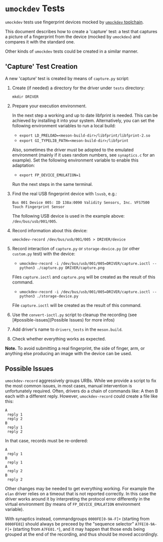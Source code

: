 `umockdev` Tests
================
`umockdev` tests use fingerprint devices mocked by [`umockdev`
toolchain][umockdev].

This document describes how to create a 'capture' test: a test that
captures a picture of a fingerprint from the device (mocked by
`umockdev`) and compares it with the standard one.

Other kinds of `umockdev` tests could be created in a similar manner.


'Capture' Test Creation
-----------------------
A new 'capture' test is created by means of `capture.py` script:

1. Create (if needed) a directory for the driver under `tests`
   directory:

   `mkdir DRIVER`

2. Prepare your execution environment.

   In the next step a working and up to date libfprint is needed. This can be
   achieved by installing it into your system. Alternatively, you can set
   the following environment variables to run a local build:
   - `export LD_PRELOAD=<meson-build-dir>/libfprint/libfprint-2.so`
   - `export GI_TYPELIB_PATH=<meson-build-dir>/libfprint`

   Also, sometimes the driver must be adopted to the emulated environment
   (mainly if it uses random numbers, see `synaptics.c` for an example).
   Set the following environment variable to enable this adaptation:
   - `export FP_DEVICE_EMULATION=1`

   Run the next steps in the same terminal.

3. Find the real USB fingerprint device with `lsusb`, e.g.:

   `Bus 001 Device 005: ID 138a:0090 Validity Sensors, Inc. VFS7500 Touch Fingerprint Sensor`

   The following USB device is used in the example above:
   `/dev/bus/usb/001/005`.

4. Record information about this device:

   `umockdev-record /dev/bus/usb/001/005 > DRIVER/device`

5. Record interaction of `capture.py` or `storage-device.py` (or other `custom.py` test) with the device:

   - `umockdev-record -i /dev/bus/usb/001/005=DRIVER/capture.ioctl -- python3 ./capture.py DRIVER/capture.png`

   Files `capture.ioctl` and `capture.png` will be created as the
   result of this command.

   - `umockdev-record -i /dev/bus/usb/001/005=DRIVER/capture.ioctl -- python3 ./storage-device.py`

   File `capture.ioctl` will be created as the result of this command.

6. Use the `convert-ioctl.py` script to cleanup the recording (see
[#possible-issues](Possible Issues) for more infos)

7. Add driver's name to `drivers_tests` in the `meson.build`.
8. Check whether everything works as expected.

**Note.** To avoid submitting a real fingerprint, the side of finger,
arm, or anything else producing an image with the device can be used.


Possible Issues
---------------
`umockdev-record` aggressively groups URBs. While we provide a script to
fix the most common issues, in most cases, manual intervention is unfortunately
required. Often, drivers do a chain of
commands like: A then B each with a different reply. However,
`umockdev-record` could create a file like this:

    A
     reply 1
     reply 2
    B
     reply 1
     reply 2

In that case, records must be re-ordered:

    A
     reply 1
    B
     reply 1
    A
     reply 2
    B
     reply 2

Other changes may be needed to get everything working. For example the
`elan` driver relies on a timeout that is not reported correctly. In
this case the driver works around it by interpreting the protocol
error differently in the virtual environment (by means of
`FP_DEVICE_EMULATION` environment variable).

With synaptics instead, commandgroups `0000FE[0-9A-F]+` (starting from `0000FE01`)
should always be preceed by the "sequence selector" `A7FE[0-9A-F]+` (starting from
`A7FE01.*`), and it may happen that those ends being grouped at the end of the
recording, and thus should be moved accordingly.


[umockdev]: https://github.com/martinpitt/umockdev
